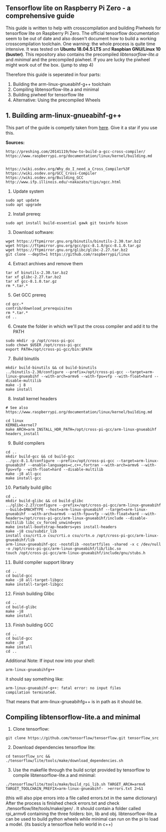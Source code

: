 ## **Tensorflow lite on Raspberry Pi Zero - a comprehensive guide**

This guide is written to help with crosscompilation and building Piwheels for tensorflow lite on Raspberry Pi Zero. The official tensorflow documentation seem to be out of date and also dosen't document how to build a  working crosscompilation toolchain. One warning: the whole process is quite time intensive. It was tested on **Ubuntu 18.04.5 LTS** and **Raspbian GNU/Linux 10 (buster)**. This repository also contains the precompiled *libtensorflow-lite.a* and *minimal* and the precompiled piwheel. If  you are lucky the piwheel might work out of the box. (jump to step 4)

Therefore this guide is seperated in four parts:

 1. Building the arm-linux-gnueabihf-g++ toolchain
 2. Compiling libtensorflow-lite.a and minimal
 3. Building piwheel for tensorflow lite
 4. Alternative: Using the precompiled Wheels



## 1. Building arm-linux-gnueabihf-g++

This part of the guide is competly taken from [here](https://gist.github.com/sol-prog/94b2ba84559975c76111afe6a0499814). Give it a star if you use this.

**Sources:**

```
http://preshing.com/20141119/how-to-build-a-gcc-cross-compiler/
https://www.raspberrypi.org/documentation/linux/kernel/building.md


https://wiki.osdev.org/Why_do_I_need_a_Cross_Compiler%3F
https://wiki.osdev.org/GCC_Cross-Compiler
https://wiki.osdev.org/Building_GCC
http://www.ifp.illinois.edu/~nakazato/tips/xgcc.html
```


1. Update system
```
sudo apt update
sudo apt upgrade
```

2. Install prereq:
```
sudo apt install build-essential gawk git texinfo bison
```

3. Download software:
```
wget https://ftpmirror.gnu.org/binutils/binutils-2.30.tar.bz2
wget https://ftpmirror.gnu.org/gcc/gcc-8.1.0/gcc-8.1.0.tar.gz
wget https://ftpmirror.gnu.org/glibc/glibc-2.27.tar.bz2
git clone --depth=1 https://github.com/raspberrypi/linux
```

4. Extract archives and remove them
```
tar xf binutils-2.30.tar.bz2
tar xf glibc-2.27.tar.bz2
tar xf gcc-8.1.0.tar.gz
rm *.tar.*
```

5. Get GCC prereq
```
cd gcc-*
contrib/download_prerequisites
rm *.tar.*
cd ..
```

6. Create the folder in which we'll put the cross compiler and add it to the PATH
```
sudo mkdir -p /opt/cross-pi-gcc
sudo chown $USER /opt/cross-pi-gcc
export PATH=/opt/cross-pi-gcc/bin:$PATH
```

7. Build binutils
```
mkdir build-binutils && cd build-binutils
../binutils-2.30/configure --prefix=/opt/cross-pi-gcc --target=arm-linux-gnueabihf --with-arch=armv6 --with-fpu=vfp --with-float=hard --disable-multilib
make -j 8
make install
```

8. Install kernel headers
```
# See also https://www.raspberrypi.org/documentation/linux/kernel/building.md

cd linux
KERNEL=kernel7
make ARCH=arm INSTALL_HDR_PATH=/opt/cross-pi-gcc/arm-linux-gnueabihf headers_install
```

9. Build compilers
```
cd ..
mkdir build-gcc && cd build-gcc
../gcc-8.1.0/configure --prefix=/opt/cross-pi-gcc --target=arm-linux-gnueabihf --enable-languages=c,c++,fortran --with-arch=armv6 --with-fpu=vfp --with-float=hard --disable-multilib
make -j8 all-gcc
make install-gcc
```

10. Partially build glibc
```
cd ..
mkdir build-glibc && cd build-glibc
../glibc-2.27/configure --prefix=/opt/cross-pi-gcc/arm-linux-gnueabihf --build=$MACHTYPE --host=arm-linux-gnueabihf --target=arm-linux-gnueabihf --with-arch=armv6 --with-fpu=vfp --with-float=hard --with-headers=/opt/cross-pi-gcc/arm-linux-gnueabihf/include --disable-multilib libc_cv_forced_unwind=yes
make install-bootstrap-headers=yes install-headers
make -j8 csu/subdir_lib
install csu/crt1.o csu/crti.o csu/crtn.o /opt/cross-pi-gcc/arm-linux-gnueabihf/lib
arm-linux-gnueabihf-gcc -nostdlib -nostartfiles -shared -x c /dev/null -o /opt/cross-pi-gcc/arm-linux-gnueabihf/lib/libc.so
touch /opt/cross-pi-gcc/arm-linux-gnueabihf/include/gnu/stubs.h
```

11. Build compiler support library
```
cd ..
cd build-gcc
make -j8 all-target-libgcc
make install-target-libgcc
```

12. Finish building Glibc
```
cd ..
cd build-glibc
make -j8
make install
```

13. Finish building GCC
```
cd ..
cd build-gcc
make -j8
make install
cd ..
```
Additional Note:
If input now into your shell:
```
arm-linux-gnueabihfg++
```
it should say something like:
```
arm-linux-gnueabihf-g++: fatal error: no input files
compilation terminated.
```
That means that arm-linux-gnueabihfg++ is in path as it should be.

## **Compiling libtensorflow-lite.a and minimal**

1. Clone tensorflow:

```
git clone https://github.com/tensorflow/tensorflow.git tensorflow_src
```

2. Download dependencies tensorflow lite:

```
cd tensorflow_src && ./tensorflow/lite/tools/make/download_dependencies.sh
```

3. Use the makefile through the build script provided by tensorflow to compile libtensorflow-lite.a and minimal:
```
./tensorflow/lite/tools/make/build_rpi_lib.sh TARGET_ARCH=armv6 TARGET_TOOLCHAIN_PREFIX=arm-linux-gnueabihf-  >errors.txt 2>&1
```
(this will also pipe errors into a file called errors.txt in the same dictionary)
After the process is finished check errors.txt and check ./tensorflow/lite/tools/make/gen/ .
It should contain a folder called rpi_armv6 containing the three folders: bin, lib and obj.
libtensorflow-lite.a can be used to build python wheels while minimal can run on the pi to load a model. (its basicly a tensorflow hello world in c++)
